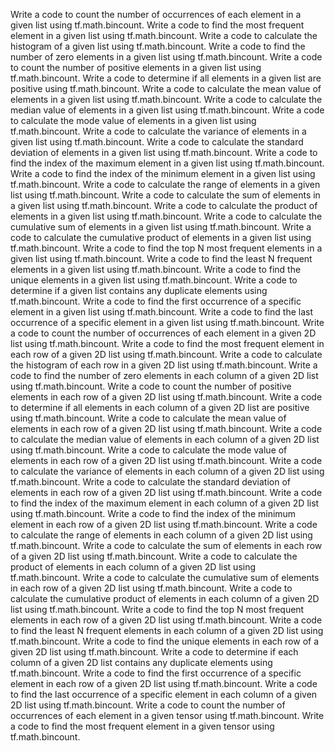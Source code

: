 Write a code to count the number of occurrences of each element in a given list using tf.math.bincount.
Write a code to find the most frequent element in a given list using tf.math.bincount.
Write a code to calculate the histogram of a given list using tf.math.bincount.
Write a code to find the number of zero elements in a given list using tf.math.bincount.
Write a code to count the number of positive elements in a given list using tf.math.bincount.
Write a code to determine if all elements in a given list are positive using tf.math.bincount.
Write a code to calculate the mean value of elements in a given list using tf.math.bincount.
Write a code to calculate the median value of elements in a given list using tf.math.bincount.
Write a code to calculate the mode value of elements in a given list using tf.math.bincount.
Write a code to calculate the variance of elements in a given list using tf.math.bincount.
Write a code to calculate the standard deviation of elements in a given list using tf.math.bincount.
Write a code to find the index of the maximum element in a given list using tf.math.bincount.
Write a code to find the index of the minimum element in a given list using tf.math.bincount.
Write a code to calculate the range of elements in a given list using tf.math.bincount.
Write a code to calculate the sum of elements in a given list using tf.math.bincount.
Write a code to calculate the product of elements in a given list using tf.math.bincount.
Write a code to calculate the cumulative sum of elements in a given list using tf.math.bincount.
Write a code to calculate the cumulative product of elements in a given list using tf.math.bincount.
Write a code to find the top N most frequent elements in a given list using tf.math.bincount.
Write a code to find the least N frequent elements in a given list using tf.math.bincount.
Write a code to find the unique elements in a given list using tf.math.bincount.
Write a code to determine if a given list contains any duplicate elements using tf.math.bincount.
Write a code to find the first occurrence of a specific element in a given list using tf.math.bincount.
Write a code to find the last occurrence of a specific element in a given list using tf.math.bincount.
Write a code to count the number of occurrences of each element in a given 2D list using tf.math.bincount.
Write a code to find the most frequent element in each row of a given 2D list using tf.math.bincount.
Write a code to calculate the histogram of each row in a given 2D list using tf.math.bincount.
Write a code to find the number of zero elements in each column of a given 2D list using tf.math.bincount.
Write a code to count the number of positive elements in each row of a given 2D list using tf.math.bincount.
Write a code to determine if all elements in each column of a given 2D list are positive using tf.math.bincount.
Write a code to calculate the mean value of elements in each row of a given 2D list using tf.math.bincount.
Write a code to calculate the median value of elements in each column of a given 2D list using tf.math.bincount.
Write a code to calculate the mode value of elements in each row of a given 2D list using tf.math.bincount.
Write a code to calculate the variance of elements in each column of a given 2D list using tf.math.bincount.
Write a code to calculate the standard deviation of elements in each row of a given 2D list using tf.math.bincount.
Write a code to find the index of the maximum element in each column of a given 2D list using tf.math.bincount.
Write a code to find the index of the minimum element in each row of a given 2D list using tf.math.bincount.
Write a code to calculate the range of elements in each column of a given 2D list using tf.math.bincount.
Write a code to calculate the sum of elements in each row of a given 2D list using tf.math.bincount.
Write a code to calculate the product of elements in each column of a given 2D list using tf.math.bincount.
Write a code to calculate the cumulative sum of elements in each row of a given 2D list using tf.math.bincount.
Write a code to calculate the cumulative product of elements in each column of a given 2D list using tf.math.bincount.
Write a code to find the top N most frequent elements in each row of a given 2D list using tf.math.bincount.
Write a code to find the least N frequent elements in each column of a given 2D list using tf.math.bincount.
Write a code to find the unique elements in each row of a given 2D list using tf.math.bincount.
Write a code to determine if each column of a given 2D list contains any duplicate elements using tf.math.bincount.
Write a code to find the first occurrence of a specific element in each row of a given 2D list using tf.math.bincount.
Write a code to find the last occurrence of a specific element in each column of a given 2D list using tf.math.bincount.
Write a code to count the number of occurrences of each element in a given tensor using tf.math.bincount.
Write a code to find the most frequent element in a given tensor using tf.math.bincount.